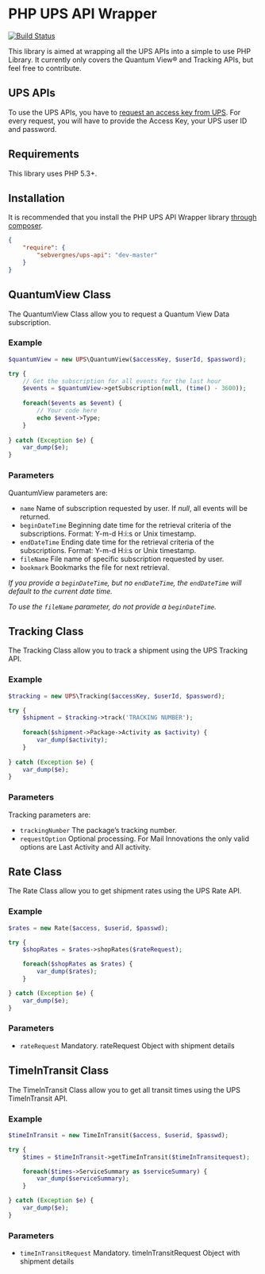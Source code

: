 PHP UPS API Wrapper
===================

[![Build Status](https://travis-ci.org/sebvergnes/php-ups-api.png)](https://travis-ci.org/sebvergnes/php-ups-api)

This library is aimed at wrapping all the UPS APIs into a simple to use PHP Library. It currently only covers the Quantum View® and Tracking APIs, but feel free to contribute.

## UPS APIs

To use the UPS APIs, you have to [request an access key from UPS](https://www.ups.com/upsdeveloperkit). For every request, you will have to provide the Access Key, your UPS user ID and password.

## Requirements

This library uses PHP 5.3+.

## Installation

It is recommended that you install the PHP UPS API Wrapper library [through composer](http://getcomposer.org).

```JSON
{
    "require": {
        "sebvergnes/ups-api": "dev-master"
    }
}
```

## QuantumView Class

The QuantumView Class allow you to request a Quantum View Data subscription. 

### Example

```php
$quantumView = new UPS\QuantumView($accessKey, $userId, $password);

try {
	// Get the subscription for all events for the last hour
	$events = $quantumView->getSubscription(null, (time() - 3600));
	
	foreach($events as $event) {
		// Your code here
		echo $event->Type;
	}
	
} catch (Exception $e) {
	var_dump($e);
}
```

### Parameters

QuantumView parameters are:

 * `name` Name of subscription requested by user. If _null_, all events will be returned.
 * `beginDateTime` Beginning date time for the retrieval criteria of the subscriptions. Format: Y-m-d H:i:s or Unix timestamp.
 * `endDateTime` Ending date time for the retrieval criteria of the subscriptions. Format: Y-m-d H:i:s or Unix timestamp.
 * `fileName` File name of specific subscription requested by user.
 * `bookmark` Bookmarks the file for next retrieval.

_If you provide a `beginDateTime`, but no `endDateTime`, the `endDateTime` will default to the current date time._

_To use the `fileName` parameter, do not provide a `beginDateTime`._


## Tracking Class

The Tracking Class allow you to track a shipment using the UPS Tracking API. 

### Example

```php
$tracking = new UPS\Tracking($accessKey, $userId, $password);

try {
	$shipment = $tracking->track('TRACKING NUMBER');
		
	foreach($shipment->Package->Activity as $activity) {
		var_dump($activity);
	}
	
} catch (Exception $e) {
	var_dump($e);
}
```

### Parameters

Tracking parameters are:

 * `trackingNumber` The package’s tracking number.
 * `requestOption` Optional processing. For Mail Innovations the only valid options are Last Activity and All activity.


## Rate Class

The Rate Class allow you to get shipment rates using the UPS Rate API.

### Example
```php
$rates = new Rate($access, $userid, $passwd);

try {
    $shopRates = $rates->shopRates($rateRequest);

	foreach($shopRates as $rates) {
		var_dump($rates);
	}

} catch (Exception $e) {
    var_dump($e);
}
```
### Parameters

 * `rateRequest` Mandatory. rateRequest Object with shipment details


## TimeInTransit Class

The TimeInTransit Class allow you to get all transit times using the UPS TimeInTransit API.

### Example
```php
$timeInTransit = new TimeInTransit($access, $userid, $passwd);

try {
    $times = $timeInTransit->getTimeInTransit($timeInTransitequest);

	foreach($times->ServiceSummary as $serviceSummary) {
		var_dump($serviceSummary);
	}

} catch (Exception $e) {
    var_dump($e);
}
```

### Parameters

 * `timeInTransitRequest` Mandatory. timeInTransitRequest Object with shipment details
